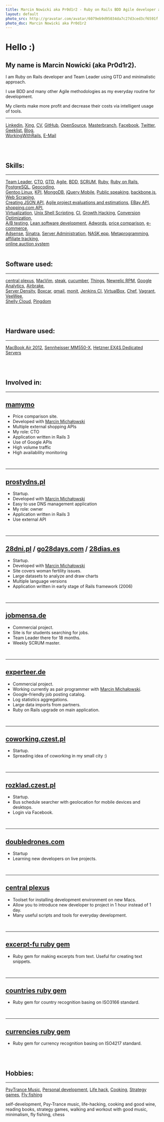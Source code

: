 ```yaml
---
title: Marcin Nowicki aka Pr0d1r2 - Ruby on Rails BDD Agile developer and Team Leader using GTD and minimalistic approach
layout: default
photo_src: http://gravatar.com/avatar/6079eb9d95034da7c27d3ced3cf6591f.png?r=PG
photo_dsc: Marcin Nowicki aka Pr0d1r2
---
```


# Hello :)

## My name is Marcin Nowicki (aka Pr0d1r2).

I am Ruby on Rails developer and Team Leader using GTD and minimalistic approach.

I use BDD and many other Agile methodologies as my everyday routine for development.

My clients make more profit and decrease their costs via intelligent usage of tools.

<hr>

[Linkedin](http://www.linkedin.com/in/pr0d1r2),
[Xing](https://www.xing.com/profile/Marcin_Nowicki3),
[CV](/CV-Marcin_Nowicki-aka-Pr0d1r2-2013-07-18.pdf),
[GitHub](http://github.com/Pr0d1r2),
[OpenSource](https://github.com/doubledrones),
[Masterbranch](https://www.masterbranch.com/developer/marcin.nowicki),
[Facebook](http://facebook.com/pr0d1r2),
[Twitter](http://twitter.com/Pr0d1r2),
[Geeklist](http://geekli.st/Pr0d1r2),
[Blog](http://pr0d1r2.tumblr.com),
<br/>
[WorkingWithRails](http://www.workingwithrails.com/person/3696875-marcin-nowicki),
[E-Mail](mailto:pr0d1r2@gmail.com)

<br/>
<br/>

## Skills:

<hr>

[Team Leader](http://en.wikipedia.org/wiki/Team_leader),
[CTO](http://en.wikipedia.org/wiki/Chief_technology_officer),
[GTD](http://en.wikipedia.org/wiki/Getting_Things_Done),
[Agile](http://en.wikipedia.org/wiki/Agile_software_development),
[BDD](http://en.wikipedia.org/wiki/Behavior_Driven_Development),
[SCRUM](http://en.wikipedia.org/wiki/SCRUM),
[Ruby](http://www.ruby-lang.org/en/),
[Ruby on Rails](http://rubyonrails.org/),
[PostgreSQL](http://en.wikipedia.org/wiki/PostgreSQL),
[Geocoding](http://en.wikipedia.org/wiki/Geocoding),
<br/>
[Gentoo Linux](http://www.gentoo.org/),
[KPI](http://en.wikipedia.org/wiki/Key_performance_indicator),
[MongoDB](http://www.mongodb.org/),
[jQuery Mobile](http://jquerymobile.com/),
[Public speaking](http://en.wikipedia.org/wiki/Public_speaking),
[backbone.js](http://backbonejs.org),
[Web Scraping](http://en.wikipedia.org/wiki/Web_scraping),
<br/>
[Creating JSON API](http://en.wikipedia.org/wiki/Application_programming_interface),
[Agile project evaluations and estimations](http://pivotaltracker.com),
[EBay API](http://developer.ebay.com/common/api),
[shopping.com API](http://developer.shopping.com),
<br/>
[Virtualization](http://en.wikipedia.org/wiki/Virtualization),
[Unix Shell Scripting](http://en.wikipedia.org/wiki/Shell_scripting),
[CI](http://en.wikipedia.org/wiki/Continuous_integration),
[Growth Hacking](http://www.quora.com/Growth-Hacking/What-is-growth-hacking),
[Conversion Optimization](http://en.wikipedia.org/wiki/Conversion_optimization),
<br/>
[A/B testing](http://en.wikipedia.org/wiki/A/B_testing),
[Lean software development](http://en.wikipedia.org/wiki/Lean_software_development),
[Adwords](http://en.wikipedia.org/wiki/Adwords),
[price comparison](http://en.wikipedia.org/wiki/Price_comparison),
[e-commerce](http://en.wikipedia.org/wiki/E-commerce),
<br/>
[Adsense](http://en.wikipedia.org/wiki/Adsense),
[Sinatra](http://www.sinatrarb.com),
[Server Administration](http://en.wikipedia.org/wiki/Server_administration),
[NASK epp](http://www.dns.pl/english/NASK_EPP_Extension_en.pdf),
[Metaprogramming](http://en.wikipedia.org/wiki/Metaprogramming),
[affiliate tracking](http://en.wikipedia.org/wiki/Affiliate_tracking),
<br/>
[online auction system](http://en.wikipedia.org/wiki/Online_auction)
<br/>
<br/>

## Software used:

<hr>

[central plexus](https://github.com/doubledrones/central_plexus),
[MacVim](http://code.google.com/p/macvim/),
[steak](https://github.com/cavalle/steak),
[cucumber](http://cukes.info/),
[Things](http://culturedcode.com/things),
[Newrelic RPM](http://newrelic.com),
[Google Analytics](http://en.wikipedia.org/wiki/Google_Analytics),
[Airbrake](http://airbrake.io/pages/home),
<br/>
[Server Density](http://www.serverdensity.com),
[Boxcar](http://boxcar.io),
[qmail](http://qmail.omnis.ch/top.html),
[monit](http://mmonit.com),
[Jenkins CI](http://jenkins-ci.org),
[VirtualBox](http://en.wikipedia.org/wiki/Virtual_box),
[Chef](https://github.com/opscode/chef),
[Vagrant](https://github.com/mitchellh/vagrant),
[VeeWee](https://github.com/jedi4ever/veewee),
<br/>
[Shelly Cloud](http://shellycloud.com/),
[Pingdom](https://www.pingdom.com/)

<br/>
<br/>

## Hardware used:

<hr>

[MacBook Air 2012](http://www.apple.com/macbook-air/),
[Sennheisser MM550-X](http://en-us.sennheiser.com/wireless-bluetooth-headset-stereo-mm-550-x-travel),
[Hetzner EX4S Dedicated Servers](http://www.hetzner.de/en/hosting/produkte_rootserver/ex4s)

<br/>
<br/>

## Involved in: 

<hr>

## [mamymo](http://hitpreis.net/impressum)

<ul>
  <li>Price comparison site.</li>
  <li>Developed with <a href="http://marcinmichalowski.com/">Marcin Michałowski</a></li>
  <li>Multiple external shopping APIs</li>
  <li>My role: CTO</li>
  <li>Application written in Rails 3</li>
  <li>Use of Google APIs</li>
  <li>High volume traffic</li>
  <li>High availability monitoring</li>
</ul>

<br/>
<hr>

## [prostydns.pl](http://prostydns.pl)

<ul>
  <li>Startup.</li>
  <li>Developed with <a href="http://marcinmichalowski.com/">Marcin Michałowski</a></li>
  <li>Easy to use DNS management application</li>
  <li>My role: owner</li>
  <li>Application written in Rails 3</li>
  <li>Use external API</li>
</ul>

<br/>
<hr>

## [28dni.pl](http://28dni.pl) / [go28days.com](http://go28days.com/) / [28dias.es](http://28dias.es/)

<ul>
  <li>Startup.</li>
  <li>Developed with <a href="http://marcinmichalowski.com/">Marcin Michałowski</a></li>
  <li>Site covers woman fertility issues.</li>
  <li>Large datasets to analyze and draw charts</li>
  <li>Multiple language versions</li>
  <li>Application written in early stage of Rails framework (2006)</li>
</ul>

<br/>
<hr>

## [jobmensa.de](http://jobmensa.de)

<ul>
  <li>Commercial project.</li>
  <li>Site is for students searching for jobs.</li>
  <li>Team Leader there for 18 months.</li>
  <li>Weekly SCRUM master.</li>
</ul>

<br/>
<hr>

## [experteer.de](http://experteer.de)

<ul>
  <li>Commercial project.</li>
  <li>Working currently as pair programmer with <a href="http://marcinmichalowski.com/">Marcin Michałowski</a>.</li>
  <li>Google-friendly job posting catalog.</li>
  <li>Log statistics aggregations.</li>
  <li>Large data imports from partners.</li>
  <li>Ruby on Rails upgrade on main application.</li>
</ul>

<br/>
<hr>

## [coworking.czest.pl](http://coworking.czest.pl)

<ul>
  <li>Startup.</li>
  <li>Spreading idea of coworking in my small city :)</li>
</ul>

<br/>
<hr>

## [rozklad.czest.pl](http://rozklad.czest.pl)

<ul>
  <li>Startup.</li>
  <li>Bus schedule searcher with geolocation for mobile devices and desktops.</li>
  <li>Login via Facebook.</li>
</ul>

<br/>
<hr>

## [doubledrones.com](http://doubledrones.com)

<ul>
  <li>Startup</li>
  <li>Learning new developers on live projects.</li>
</ul>

<br/>
<hr>

## [central plexus](https://github.com/doubledrones/central_plexus)

<ul>
  <li>Toolset for installing development environment on new Macs.</li>
  <li>Allow you to introduce new developer to project in 1 hour instead of 1 day.</li>
  <li>Many useful scripts and tools for everyday development.</li>
</ul>

<br/>
<hr>

## [excerpt-fu ruby gem](http://github.com/experteer/excerpt-fu)

<ul>
  <li>Ruby gem for making excerpts from text. Useful for creating text snippets.</li>
</ul>

<br/>
<hr>

## [countries ruby gem](https://github.com/hexorx/countries)

<ul>
  <li>Ruby gem for country recognition basing on ISO3166 standard.</li>
</ul>

<br/>
<hr>

## [currencies ruby gem](https://github.com/hexorx/currencies)

<ul>
  <li>Ruby gem for currency recognition basing on ISO4217 standard.</li>
</ul>

<br/>
<br/>

## Hobbies: 

<hr>

[PsyTrance Music](http://www.last.fm/user/pr0d1r2),
[Personal development](http://en.wikipedia.org/wiki/Personal_development),
[Life hack](http://en.wikipedia.org/wiki/Life_hack),
[Cooking](http://en.wikipedia.org/wiki/Cooking),
[Strategy games](http://en.wikipedia.org/wiki/Strategy_game),
[Fly fishing](http://en.wikipedia.org/wiki/Fly_fishing)



self-development, Psy-Trance music, life-hacking, cooking and good wine, reading books, strategy games, walking and workout with good music, minimalism, fly fishing, chess
